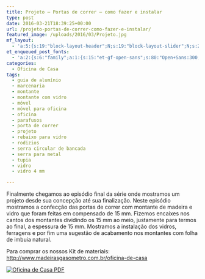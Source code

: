 ```yaml
---
title: Projeto – Portas de correr – como fazer e instalar
type: post
date: 2016-03-21T18:39:25+00:00
url: /projeto-portas-de-correr-como-fazer-e-instalar/
featured_image: /uploads/2016/03/Projeto.jpg
mf_layout:
  - 'a:5:{s:19:"block-layout-header";N;s:19:"block-layout-slider";N;s:22:"block-layout-structure";s:10:"full-width";s:25:"block-layout-left_sidebar";s:18:"users-page-sidebar";s:26:"block-layout-right_sidebar";s:18:"users-page-sidebar";}'
et_enqueued_post_fonts:
  - 'a:2:{s:6:"family";a:1:{s:15:"et-gf-open-sans";s:80:"Open+Sans:300,300italic,regular,italic,600,600italic,700,700italic,800,800italic";}s:6:"subset";a:2:{i:0;s:5:"latin";i:1;s:9:"latin-ext";}}'
categories:
  - Oficina de Casa
tags:
  - guia de alumínio
  - marcenaria
  - montante
  - montante com vidro
  - móvel
  - móvel para oficina
  - oficina
  - parafusos
  - porta de correr
  - projeto
  - rebaixo para vidro
  - rodizios
  - serra circular de bancada
  - serra para metal
  - tupia
  - vidro
  - vidro 4 mm

---
```

Finalmente chegamos ao episódio final da série onde mostramos um projeto desde sua concepção até sua finalização. Neste episódio mostramos a confecção das portas de correr com montante de madeira e vidro que foram feitas em compensado de 15 mm. Fizemos encaixes nos cantos dos montantes dividindo os 15 mm ao meio, justamente para termos ao final, a espessura de 15 mm. Mostramos a instalação dos vidros, ferragens e por fim uma sugestão de acabamento nos montantes com folha de imbuia natural.

Para comprar os nossos Kit de materiais:  
http://www.madeirasgasometro.com.br/oficina-de-casa

[![Oficina de Casa PDF][1]][2]

 [1]: /uploads/pdf/download-pdf.png
 [2]: /uploads/2016/03/ArmBateriasPortas.pdf